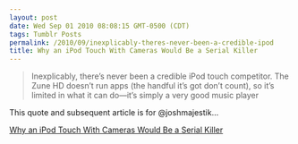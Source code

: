 ```yaml
---
layout: post
date: Wed Sep 01 2010 08:08:15 GMT-0500 (CDT)
tags: Tumblr Posts
permalink: /2010/09/inexplicably-theres-never-been-a-credible-ipod
title: Why an iPod Touch With Cameras Would Be a Serial Killer
---
```


> Inexplicably, there’s never been a credible iPod touch competitor. The Zune HD doesn’t run apps (the handful it’s got don’t count), so it’s limited in what it can do—it’s simply a very good music player

This quote and subsequent article is for @joshmajestik…

[Why an iPod Touch With Cameras Would Be a Serial Killer](http://gizmodo.com/5626865/why-an-ipod-touch-with-cameras-would-be-a-serial-killer?utm_source=feedburner&utm_medium=feed&utm_campaign=Feed%3A+gizmodo%2Ffull+%28Gizmodo%29&utm_content=Google+Reader)
